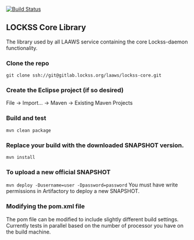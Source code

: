 [![Build Status](https://travis-ci.org/lockss/lockss-core.svg?branch=master)](https://travis-ci.org/lockss/lockss-core)
##  LOCKSS Core Library
The library used by all LAAWS service containing the core Lockss-daemon functionality.

### Clone the repo
`git clone ssh://git@gitlab.lockss.org/laaws/lockss-core.git`

### Create the Eclipse project (if so desired)
File -> Import... -> Maven -> Existing Maven Projects

### Build and test
`mvn clean package`

### Replace your build with the downloaded SNAPSHOT version.
`mvn install`

### To upload a new official SNAPSHOT
`mvn deploy -Dusername=user -Dpassword=password`
You must have write permissions in Artifactory to deploy a new SNAPSHOT.

### Modifying the pom.xml file
The pom file can be modified to include slightly different build settings.
Currently tests in parallel based on the number of processor you have on the build machine.
